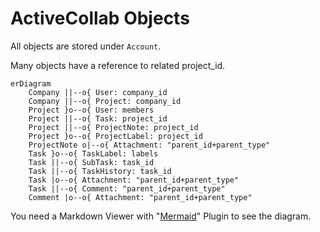 # ActiveCollab Objects

All objects are stored under `Account`.

Many objects have a reference to related project_id.

```mermaid
erDiagram
    Company ||--o{ User: company_id
    Company ||--o{ Project: company_id
    Project }o--o{ User: members
    Project ||--o{ Task: project_id
    Project ||--o{ ProjectNote: project_id
    Project }o--o{ ProjectLabel: project_id
    ProjectNote o|--o{ Attachment: "parent_id+parent_type"
    Task }o--o{ TaskLabel: labels
    Task ||--o{ SubTask: task_id
    Task ||--o{ TaskHistory: task_id
    Task |o--o{ Attachment: "parent_id+parent_type"
    Task ||--o{ Comment: "parent_id+parent_type"
    Comment |o--o{ Attachment: "parent_id+parent_type"
```

You need a Markdown Viewer with "[Mermaid](https://mermaid.js.org/)" Plugin to see the diagram.
